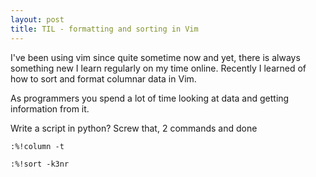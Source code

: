 ```yaml
---
layout: post
title: TIL - formatting and sorting in Vim
---
```


I've been using vim since quite sometime now and yet, there is always something
new I learn regularly on my time online. Recently I learned of how to sort and
format columnar data in Vim.

As programmers you spend a lot of time looking at data and getting information
from it.

Write a script in python? Screw that, 2 commands and done

```
:%!column -t
```

```
:%!sort -k3nr
```
